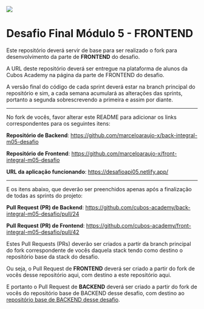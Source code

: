 ![](https://i.imgur.com/xG74tOh.png)

# Desafio Final Módulo 5 - FRONTEND

Este repositório deverá servir de base para ser realizado o fork para desenvolvimento da parte de **FRONTEND** do desafio.

A URL deste repositório deverá ser entregue na plataforma de alunos da Cubos Academy na página da parte de FRONTEND do desafio.

A versão final do código de cada sprint deverá estar na branch principal do repositório e sim, a cada semana acumulará as alterações das sprints, portanto a segunda sobrescrevendo a primeira e assim por diante.

---

No fork de vocês, favor alterar este README para adicionar os links correspondentes para os seguintes itens:

**Repositório de Backend**: <https://github.com/marceloaraujo-x/back-integral-m05-desafio>

**Repositório de Frontend**: <https://github.com/marceloaraujo-x/front-integral-m05-desafio>

**URL da aplicação funcionando**: <https://desafioapi05.netlify.app/>

---

E os itens abaixo, que deverão ser preenchidos apenas após a finalização de todas as sprints do projeto:

**Pull Request (PR) de Backend**: <https://github.com/cubos-academy/back-integral-m05-desafio/pull/24>

**Pull Request (PR) de Frontend**: <https://github.com/cubos-academy/front-integral-m05-desafio/pull/42>

Estes Pull Requests (PRs) deverão ser criados a partir da branch principal do fork correspondente de vocês daquela stack tendo como destino o repositório base da stack do desafio.

Ou seja, o Pull Request de **FRONTEND** deverá ser criado a partir do fork de vocês desse repositório aqui, com destino a este repositório aqui.

E portanto o Pull Request de **BACKEND** deverá ser criado a partir do fork de vocês do repositório base de BACKEND desse desafio, com destino ao [repositório base de BACKEND desse desafio](https://github.com/cubos-academy/back-integral-m05-desafio).
